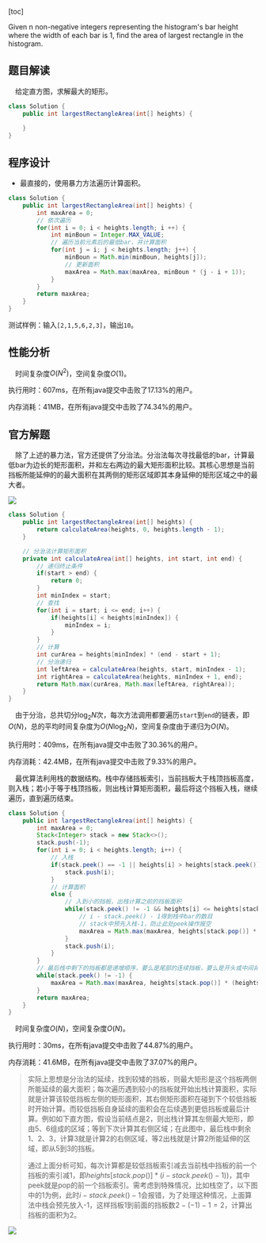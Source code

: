 [toc]

Given n non-negative integers representing the histogram's bar height where the width of each bar is 1, find the area of largest rectangle in the histogram.



## 题目解读

&emsp;给定直方图，求解最大的矩形。

```java
class Solution {
    public int largestRectangleArea(int[] heights) {
        
    }
}
```

## 程序设计

* 最直接的，使用暴力方法遍历计算面积。

```java
class Solution {
    public int largestRectangleArea(int[] heights) {
        int maxArea = 0;
        // 依次遍历
        for(int i = 0; i < heights.length; i ++) {
            int minBoun = Integer.MAX_VALUE;
            // 遍历当前元素后的最低bar，并计算面积
            for(int j = i; j < heights.length; j++) {
                minBoun = Math.min(minBoun, heights[j]);
                // 更新面积
                maxArea = Math.max(maxArea, minBoun * (j - i + 1));
            }
        }
        return maxArea;
    }
}
```

测试样例：输入`[2,1,5,6,2,3]`，输出`10`。

## 性能分析

&emsp;时间复杂度$O(N^2)$，空间复杂度$O(1)$。

执行用时：607ms，在所有java提交中击败了17.13%的用户。

内存消耗：41MB，在所有java提交中击败了74.34%的用户。

## 官方解题

&emsp;除了上述的暴力法，官方还提供了分治法。分治法每次寻找最低的bar，计算最低bar为边长的矩形面积，并和左右两边的最大矩形面积比较。其核心思想是当前挡板所能延伸的的最大面积在其两侧的矩形区域即其本身延伸的矩形区域之中的最大者。

<img src="../images/#84_1.png"  />

```java
class Solution {
    public int largestRectangleArea(int[] heights) {
        return calculateArea(heights, 0, heights.length - 1);
    }

    // 分治法计算矩形面积
    private int calculateArea(int[] heights, int start, int end) {
        // 递归终止条件
        if(start > end) {
            return 0;
        }
        int minIndex = start;
        // 查找
        for(int i = start; i <= end; i++) {
            if(heights[i] < heights[minIndex]) {
                minIndex = i;
            }
        }
        // 计算
        int curArea = heights[minIndex] * (end - start + 1);
        // 分治递归
        int leftArea = calculateArea(heights, start, minIndex - 1);
        int rightArea = calculateArea(heights, minIndex + 1, end);
        return Math.max(curArea, Math.max(leftArea, rightArea));
    }
}
```

&emsp;由于分治，总共切分$\log_2N$次，每次方法调用都要遍历`start`到`end`的链表，即$O(N)$，总的平均时间复杂度为$O(N\log_2N)$，空间复杂度由于递归为$O(N)$。

执行用时：409ms，在所有java提交中击败了30.36%的用户。

内存消耗：42.4MB，在所有java提交中击败了9.33%的用户。

&emsp;最优算法利用栈的数据结构。栈中存储挡板索引，当前挡板大于栈顶挡板高度，则入栈；若小于等于栈顶挡板，则出栈计算矩形面积，最后将这个挡板入栈，继续遍历，直到遍历结束。

```java
class Solution {
    public int largestRectangleArea(int[] heights) {
        int maxArea = 0;
        Stack<Integer> stack = new Stack<>();
        stack.push(-1);
        for(int i = 0; i < heights.length; i++) {
            // 入栈
            if(stack.peek() == -1 || heights[i] > heights[stack.peek()]) {
                stack.push(i);
            } 
            // 计算面积
            else {
                // 入到小的挡板，出栈计算之前的挡板面积
                while(stack.peek() != -1 && heights[i] <= heights[stack.peek()]) {
                    // i - stack.peek() - 1得到栈中bar的数目
                    // stack中预先入栈-1，防止此处peek操作报空
                    maxArea = Math.max(maxArea, heights[stack.pop()] * (i - stack.peek() - 1));
                }
                stack.push(i);
            }
        }
        // 最后栈中剩下的挡板都是递增顺序，要么是尾部的连续挡板，要么是开头或中间非连续挡板，其它部分挡板都比它搞，导致没有出栈，计算面积，以尾部位置为基准（因为数组中其它位置都比栈中挡板高，栈中挡板可以连到尾部形成矩形区域）
        while(stack.peek() != -1) {
            maxArea = Math.max(maxArea, heights[stack.pop()] * (heights.length - stack.peek() - 1));
        }
        return maxArea;
    }
}
```

&emsp;时间复杂度$O(N)$，空间复杂度$O(N)$。

执行用时：30ms，在所有java提交中击败了44.87%的用户。

内存消耗：41.6MB，在所有java提交中击败了37.07%的用户。

> 实际上思想是分治法的延续，找到较矮的挡板，则最大矩形是这个挡板两侧所能延续的最大面积；每次遍历遇到较小的挡板就开始出栈计算面积，实际就是计算该较低挡板左侧的矩形面积，其右侧矩形面积在碰到下个较低挡板时开始计算。而较低挡板自身延续的面积会在后续遇到更低挡板或最后计算。例如如下直方图，假设当前结点是2，则出栈计算其左侧最大矩形，即由5、6组成的区域；等到下次计算其右侧区域；在此图中，最后栈中剩余1、2、3，计算3就是计算2的右侧区域，等2出栈就是计算2所能延伸的区域，即从5到3的挡板。
>
> 通过上面分析可知，每次计算都是较低挡板索引减去当前栈中挡板的前一个挡板的索引减1，即$heights[stack.pop()] * (i - stack.peek() - 1))$，其中peek就是pop的前一个挡板索引。需考虑到特殊情况，比如栈空了，以下图中的1为例，此时$i - stack.peek() - 1$会报错，为了处理这种情况，上面算法中栈会预先放入-1，这样挡板1到前面的挡板数$2 - (-1) -1 = 2$，计算出挡板的面积为2。

<img src="../images/#84.png"  />